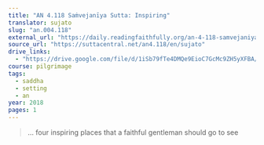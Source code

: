 ```yaml
---
title: "AN 4.118 Saṁvejanīya Sutta: Inspiring"
translator: sujato
slug: "an.004.118"
external_url: "https://daily.readingfaithfully.org/an-4-118-samvejaniyasutta-inspiring/"
source_url: "https://suttacentral.net/an4.118/en/sujato"
drive_links:
  - "https://drive.google.com/file/d/1iSb79fTe4DMQe9EioC7GcMc9ZH5yXFBA/view?usp=drivesdk"
course: pilgrimage
tags:
  - saddha
  - setting
  - an
year: 2018
pages: 1
---
```


> … four inspiring places that a faithful gentleman should go to see

<!---->
